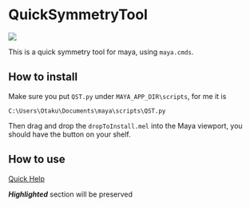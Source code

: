 # QuickSymmetryTool

![](https://i.imgur.com/QqT3eug.png)

This is a quick symmetry tool for maya, using `maya.cmds`.

## How to install

Make sure you put `QST.py` under `MAYA_APP_DIR\scripts`, for me it is

```
C:\Users\Otaku\Documents\maya\scripts\QST.py
```

Then drag and drop the `dropToInstall.mel` into the Maya viewport, you should have the button on your shelf.

## How to use

[Quick Help](https://me.pinecore.top/2024/10/08/Maya-quick-symmetry-tool/)

***Highlighted*** section will be preserved
